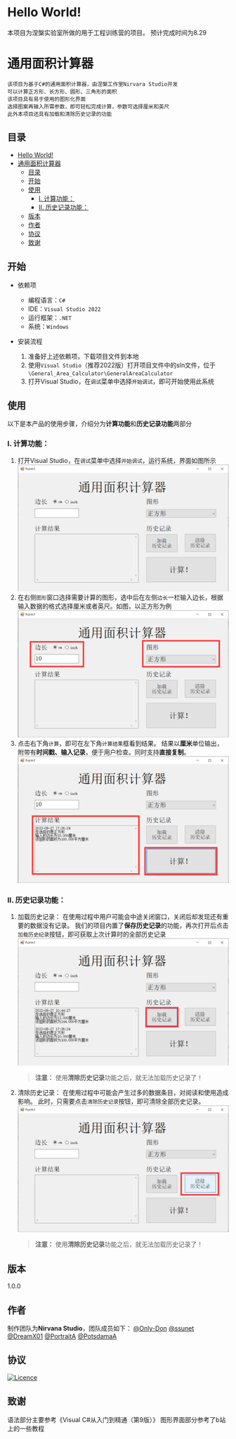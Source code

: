 # Hello World!
本项目为涅槃实验室所做的用于工程训练营的项目。
预计完成时间为8.29

# 通用面积计算器


    该项目为基于C#的通用面积计算器，由涅槃工作室Nirvara Studio开发
    可以计算正方形、长方形、圆形、三角形的面积
    该项目具有易于使用的图形化界面
    选择图案再输入所需参数，即可轻松完成计算，参数可选择厘米和英尺
    此外本项目还具有加载和清除历史记录的功能
## 目录
- [Hello World!](#hello-world)
- [通用面积计算器](#通用面积计算器)
  - [目录](#目录)
  - [开始](#开始)
  - [使用](#使用)
    - [I. 计算功能：](#i-计算功能)
    - [II. 历史记录功能：](#ii-历史记录功能)
  - [版本](#版本)
  - [作者](#作者)
  - [协议](#协议)
  - [致谢](#致谢)

## 开始
* 依赖项
  * 编程语言：`C#`
  * IDE：`Visual Studio 2022`
  * 运行框架：`.NET`
  * 系统：`Windows`

* 安装流程
  1. 准备好上述依赖项，下载项目文件到本地
  2. 使用`Visual Studio`（推荐2022版）打开项目文件中的sln文件，位于`\General_Area_Calculator\GeneralAreaCalculator` 
  3. 打开Visual Studio，在`调试`菜单中选择`开始调试`，即可开始使用此系统


## 使用
以下是本产品的使用步骤，介绍分为**计算功能**和**历史记录功能**两部分
### I. 计算功能：
1. 打开Visual Studio，在`调试`菜单中选择`开始调试`，运行系统，界面如图所示
   ![开始](README依赖/开始.PNG)
2. 在右侧`图形`窗口选择需要计算的图形，选中后在左侧`边长`一栏输入边长，根据输入数据的格式选择厘米或者英尺。如图，以正方形为例
   ![计算](README依赖/计算.PNG)
3. 点击右下角`计算`，即可在左下角`计算结果`框看到结果。
   结果以**厘米**单位输出，附带有**时间戳、输入记录**，便于用户检查。同时支持**直接复制**。
   ![结果](README依赖/结果.PNG)

### II. 历史记录功能：
1. 加载历史记录：
   在使用过程中用户可能会中途关闭窗口，关闭后却发现还有重要的数据没有记录。
   我们的项目内置了**保存历史记录**的功能，再次打开后点击`加载历史纪录`按钮，即可获取上次计算时的全部历史记录
   ![加载记录](README依赖/加载记录.PNG)
   >**注意：** 使用**清除历史记录**功能之后，就无法加载历史记录了！
2. 清除历史记录：
   在使用过程中可能会产生过多的数据条目，对阅读和使用造成影响。
   此时，只需要点击`清除历史记录`按钮，即可清除全部历史记录。
![清除记录](README依赖/清除记录.PNG)
   >**注意：** 使用**清除历史记录**功能之后，就无法加载历史记录了！
   

## 版本
1.0.0

## 作者
制作团队为**Nirvana Studio**，团队成员如下：
[@Only-Don](https://github.com/Only-Don)
[@ssunet](https://github.com/ssunet)
[@DreamX01](https://github.com/DreamX01)
[@PortraitA](https://github.com/PortraitA)
[@PotsdamaA](https://github.com/PotsdamA)

## 协议
[![Licence](https://img.shields.io/github/license/Ileriayo/markdown-badges?style=for-the-badge)](./LICENSE)

## 致谢
语法部分主要参考《Visual C#从入门到精通（第9版）》
图形界面部分参考了b站上的一些教程